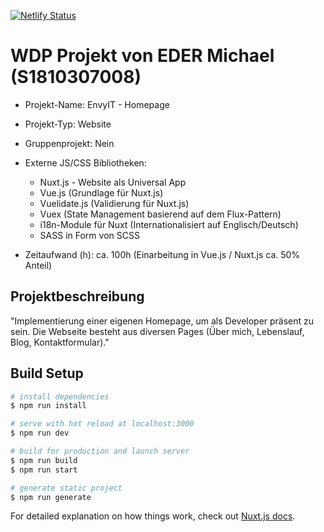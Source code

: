 [![Netlify Status](https://api.netlify.com/api/v1/badges/9a506163-a01a-499f-8a6c-6004c7933c93/deploy-status)](https://app.netlify.com/sites/envy-it/deploys)
# WDP Projekt von EDER Michael (S1810307008)

* Projekt-Name: EnvyIT - Homepage
* Projekt-Typ: Website
* Gruppenprojekt: Nein
* Externe JS/CSS Bibliotheken: 
    * Nuxt.js - Website als Universal App
    * Vue.js (Grundlage für Nuxt.js)
    * Vuelidate.js (Validierung für Nuxt.js)
    * Vuex (State Management basierend auf dem Flux-Pattern)
    * i18n-Module für Nuxt (Internationalisiert auf Englisch/Deutsch)
    * SASS in Form von SCSS
    
* Zeitaufwand (h): ca. 100h  (Einarbeitung in Vue.js / Nuxt.js ca. 50% Anteil)

## Projektbeschreibung
"Implementierung einer eigenen Homepage, um als Developer präsent zu sein.
Die Webseite besteht aus diversen Pages (Über mich, Lebenslauf, Blog, Kontaktformular)."


## Build Setup

``` bash
# install dependencies
$ npm run install

# serve with hot reload at localhost:3000
$ npm run dev

# build for production and launch server
$ npm run build
$ npm run start

# generate static project
$ npm run generate
```

For detailed explanation on how things work, check out [Nuxt.js docs](https://nuxtjs.org).
